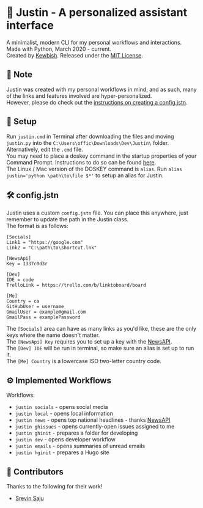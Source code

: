 # :robot: Justin - A personalized assistant interface
A minimalist, modern CLI for my personal workflows and interactions.  
Made with Python, March 2020 - current.  
Created by [Kewbish](https://github.com/kewbish).
Released under the [MIT License](https://opensource.org/licenses/MIT).  

## :memo: Note
Justin was created with my personal workflows in mind, and as such, many of the links and features involved are hyper-personalized.  
However, please do check out the [instructions on creating a config.jstn](#configjstn).

## :wrench: Setup
Run `justin.cmd` in Terminal after downloading the files and moving `justin.py` into the `C:\Users\offic\Downloads\Dev\Justin\` folder. Alternatively, edit the `.cmd` file.  
You may need to place a doskey command in the startup properties of your Command Prompt. Instructions to do so can be found [here](https://superuser.com/a/1517751).  
The Linux / Mac version of the DOSKEY command is `alias`. Run `alias justin='python \path\to\file $*'` to setup an alias for Justin.  

## :hammer_and_wrench: config.jstn
Justin uses a custom `config.jstn` file. You can place this anywhere, just remember to update the path in the Justin class.  
The format is as follows:
```
[Socials]
Link1 = "https://google.com"
Link2 = "C:\path\to\shortcut.lnk"

[NewsApi]
Key = 1337c0d3r

[Dev]
IDE = code
TrelloLink = https://trello.com/b/linktoboard/board

[Me]
Country = ca
GitHubUser = username
GmailUser = example@gmail.com
GmailPass = examplePassword
```
The `[Socials]` area can have as many links as you'd like, these are the only keys where the name doesn't matter.  
The `[NewsApi] Key` requires you to set up a key with the [NewsAPI](https://newsapi.org).  
The `[Dev] IDE` will be run in terminal, so make sure an alias is set up to run it.  
The `[Me] Country` is a lowercase ISO two-letter country code.  

## :gear: Implemented Workflows
Workflows:
- `justin socials` - opens social media
- `justin local` - opens local information
- `justin news` - opens top national headlines - thanks [NewsAPI](https://newsapi.org)
- `justin ghissues` - opens currently-open issues assigned to me
- `justin ghinit` - prepares a folder for developing
- `justin dev` - opens developer workflow
- `justin emails` - opens summaries of unread emails
- `justin hginit` - prepares a Hugo site  

## :handshake: Contributors
Thanks to the following for their work!  
- [Srevin Saju](https://github.com/srevinsaju)
